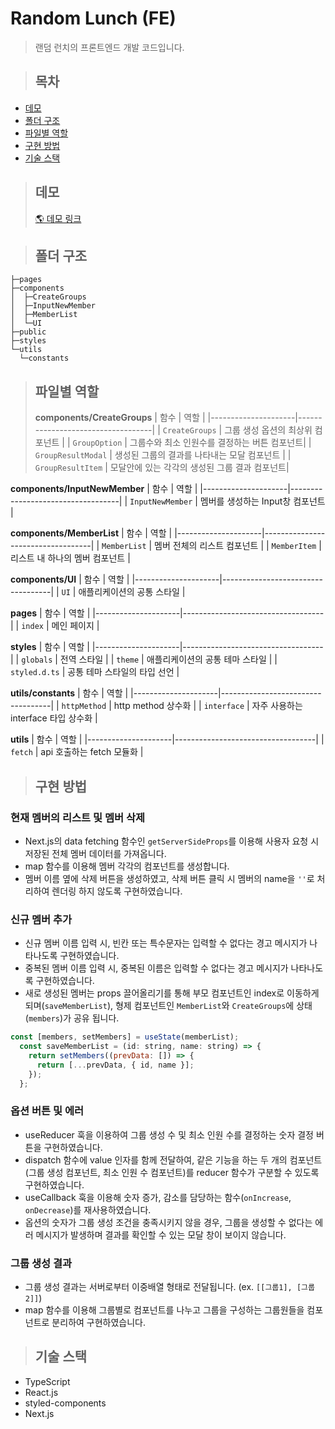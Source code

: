 # Random Lunch (FE)

> 랜덤 런치의 프론트엔드 개발 코드입니다.

> ## 목차

- [데모](#데모)
- [폴더 구조](#폴더-구조)
- [파일별 역할](#파일별-역할)
- [구현 방법](#구현-방법)
- [기술 스택](#기술-스택)

> ## 데모
>
> [🌎 데모 링크](https://random-lunch-nttjxsjdw-nknkcho.vercel.app/)

> ## 폴더 구조

```
├─pages
├─components
│  ├─CreateGroups
│  ├─InputNewMember
│  ├─MemberList
│  └─UI
├─public
├─styles
└─utils
  └─constants
```

> ## 파일별 역할
>
> **components/CreateGroups**
> | 함수 | 역할 |
> |---------------------|-----------------------------------|
> | `CreateGroups` | 그룹 생성 옵션의 최상위 컴포넌트 |
> | `GroupOption` | 그룹수와 최소 인원수를 결정하는 버튼 컴포넌트|
> | `GroupResultModal` | 생성된 그룹의 결과를 나타내는 모달 컴포넌트 |
> | `GroupResultItem` | 모달안에 있는 각각의 생성된 그룹 결과 컴포넌트|

**components/InputNewMember**
| 함수 | 역할 |
|---------------------|-----------------------------------|
| `InputNewMember` | 멤버를 생성하는 Input창 컴포넌트 |

**components/MemberList**
| 함수 | 역할 |
|---------------------|-----------------------------------|
| `MemberList` | 멤버 전체의 리스트 컴포넌트 |
| `MemberItem` | 리스트 내 하나의 멤버 컴포넌트 |

**components/UI**
| 함수 | 역할 |
|---------------------|-----------------------------------|
| `UI` | 애플리케이션의 공통 스타일 |

**pages**
| 함수 | 역할 |
|---------------------|-----------------------------------|
| `index` | 메인 페이지 |

**styles**
| 함수 | 역할 |
|---------------------|-----------------------------------|
| `globals` | 전역 스타일 |
| `theme` | 애플리케이션의 공통 테마 스타일 |
| `styled.d.ts` | 공통 테마 스타일의 타입 선언 |

**utils/constants**
| 함수 | 역할 |
|---------------------|-----------------------------------|
| `httpMethod` | http method 상수화 |
| `interface` | 자주 사용하는 interface 타입 상수화 |

**utils**
| 함수 | 역할 |
|---------------------|-----------------------------------|
| `fetch` | api 호출하는 fetch 모듈화 |

> ## 구현 방법

### 현재 멤버의 리스트 및 멤버 삭제

- Next.js의 data fetching 함수인 `getServerSideProps`를 이용해 사용자 요청 시 저장된 전체 멤버 데이터를 가져옵니다.
- map 함수를 이용해 멤버 각각의 컴포넌트를 생성합니다.
- 멤버 이름 옆에 삭제 버튼을 생성하였고, 삭제 버튼 클릭 시 멤버의 name을 `''`로 처리하여 렌더링 하지 않도록 구현하였습니다.

### 신규 멤버 추가

- 신규 멤버 이름 입력 시, 빈칸 또는 특수문자는 입력할 수 없다는 경고 메시지가 나타나도록 구현하였습니다.
- 중복된 멤버 이름 입력 시, 중복된 이름은 입력할 수 없다는 경고 메시지가 나타나도록 구현하였습니다.
- 새로 생성된 멤버는 props 끌어올리기를 통해 부모 컴포넌트인 index로 이동하게 되며(`saveMemberList`), 형제 컴포넌트인 `MemberList`와 `CreateGroups`에 상태(`members`)가 공유 됩니다.

```JavaScript
const [members, setMembers] = useState(memberList);
  const saveMemberList = (id: string, name: string) => {
    return setMembers((prevData: []) => {
      return [...prevData, { id, name }];
    });
  };
```

### 옵션 버튼 및 에러

- useReducer 훅을 이용하여 그룹 생성 수 및 최소 인원 수를 결정하는 숫자 결정 버튼을 구현하였습니다.
- dispatch 함수에 value 인자를 함께 전달하여, 같은 기능을 하는 두 개의 컴포넌트(그룹 생성 컴포넌트, 최소 인원 수 컴포넌트)를 reducer 함수가 구분할 수 있도록 구현하였습니다.
- useCallback 훅을 이용해 숫자 증가, 감소를 담당하는 함수(`onIncrease`, `onDecrease`)를 재사용하였습니다.
- 옵션의 숫자가 그룹 생성 조건을 충족시키지 않을 경우, 그룹을 생성할 수 없다는 에러 메시지가 발생하며 결과를 확인할 수 있는 모달 창이 보이지 않습니다.

### 그룹 생성 결과

- 그룹 생성 결과는 서버로부터 이중배열 형태로 전달됩니다. (ex. `[[그룹1], [그룹2]]`)
- map 함수를 이용해 그룹별로 컴포넌트를 나누고 그룹을 구성하는 그룹원들을 컴포넌트로 분리하여 구현하였습니다.

> ## 기술 스택

- TypeScript
- React.js
- styled-components
- Next.js
